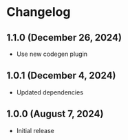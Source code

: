 # Changelog

## 1.1.0 (December 26, 2024)

- Use new codegen plugin

## 1.0.1 (December 4, 2024)

- Updated dependencies

## 1.0.0 (August 7, 2024)

- Initial release

